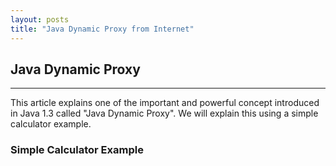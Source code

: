 ```yaml
---
layout: posts
title: "Java Dynamic Proxy from Internet"
---
```


## Java Dynamic Proxy
----------------------------------
This article explains one of the important and powerful concept introduced in Java 1.3 called "Java Dynamic Proxy". We will explain this using a simple calculator example.
### Simple Calculator Example

<font size=4px>
<xmp class="prettyprint linenums">

</xmp>
</font>
